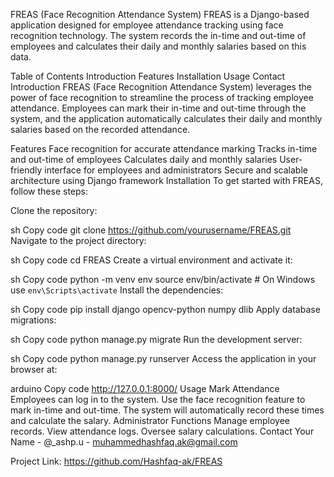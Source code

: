 FREAS (Face Recognition Attendance System)
FREAS is a Django-based application designed for employee attendance tracking using face recognition technology. The system records the in-time and out-time of employees and calculates their daily and monthly salaries based on this data.

Table of Contents
Introduction
Features
Installation
Usage
Contact
Introduction
FREAS (Face Recognition Attendance System) leverages the power of face recognition to streamline the process of tracking employee attendance. Employees can mark their in-time and out-time through the system, and the application automatically calculates their daily and monthly salaries based on the recorded attendance.

Features
Face recognition for accurate attendance marking
Tracks in-time and out-time of employees
Calculates daily and monthly salaries
User-friendly interface for employees and administrators
Secure and scalable architecture using Django framework
Installation
To get started with FREAS, follow these steps:

Clone the repository:

sh
Copy code
git clone https://github.com/yourusername/FREAS.git
Navigate to the project directory:

sh
Copy code
cd FREAS
Create a virtual environment and activate it:

sh
Copy code
python -m venv env
source env/bin/activate  # On Windows use `env\Scripts\activate`
Install the dependencies:

sh
Copy code
pip install django opencv-python numpy dlib
Apply database migrations:

sh
Copy code
python manage.py migrate
Run the development server:

sh
Copy code
python manage.py runserver
Access the application in your browser at:

arduino
Copy code
http://127.0.0.1:8000/
Usage
Mark Attendance
Employees can log in to the system.
Use the face recognition feature to mark in-time and out-time.
The system will automatically record these times and calculate the salary.
Administrator Functions
Manage employee records.
View attendance logs.
Oversee salary calculations.
Contact
Your Name - @_ashp.u - muhammedhashfaq.ak@gmail.com

Project Link: https://github.com/Hashfaq-ak/FREAS
